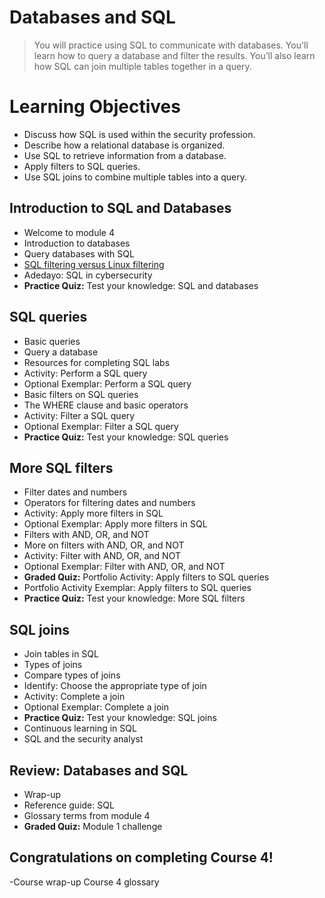 # Databases and SQL
> You will practice using SQL to communicate with databases. You'll learn how to query a database and filter the results. You’ll also learn how SQL can join multiple tables together in a query.
# Learning Objectives
- Discuss how SQL is used within the security profession.
- Describe how a relational database is organized.
- Use SQL to retrieve information from a database.
- Apply filters to SQL queries.
- Use SQL joins to combine multiple tables into a query.
## Introduction to SQL and Databases
- Welcome to module 4
- Introduction to databases
- Query databases with SQL
- [SQL filtering versus Linux filtering](https://github.com/KailaniBailey/Google-Cybersecurity-Professional-Certificate/tree/main/Course%204:%20Tools%20of%20the%20Trade:%20Linux%20and%20SQL/Week%204:%20Databases%20and%20SQL/SQL%20filtering%20versus%20Linux%20filtering)
- Adedayo: SQL in cybersecurity
- **Practice Quiz:** Test your knowledge: SQL and databases
## SQL queries
- Basic queries
- Query a database
- Resources for completing SQL labs
- Activity: Perform a SQL query
- Optional Exemplar: Perform a SQL query
- Basic filters on SQL queries
- The WHERE clause and basic operators
- Activity: Filter a SQL query
- Optional Exemplar: Filter a SQL query
- **Practice Quiz:** Test your knowledge: SQL queries
## More SQL filters
- Filter dates and numbers
- Operators for filtering dates and numbers
- Activity: Apply more filters in SQL
- Optional Exemplar: Apply more filters in SQL
- Filters with AND, OR, and NOT
- More on filters with AND, OR, and NOT
- Activity: Filter with AND, OR, and NOT
- Optional Exemplar: Filter with AND, OR, and NOT
- **Graded Quiz:** Portfolio Activity: Apply filters to SQL queries
- Portfolio Activity Exemplar: Apply filters to SQL queries
- **Practice Quiz:** Test your knowledge: More SQL filters
## SQL joins
- Join tables in SQL
- Types of joins
- Compare types of joins
- Identify: Choose the appropriate type of join
- Activity: Complete a join
- Optional Exemplar: Complete a join
- **Practice Quiz:** Test your knowledge: SQL joins
- Continuous learning in SQL
- SQL and the security analyst
## Review: Databases and SQL
- Wrap-up
- Reference guide: SQL
- Glossary terms from module 4
- **Graded Quiz:** Module 1 challenge
## Congratulations on completing Course 4!
-Course wrap-up
Course 4 glossary

